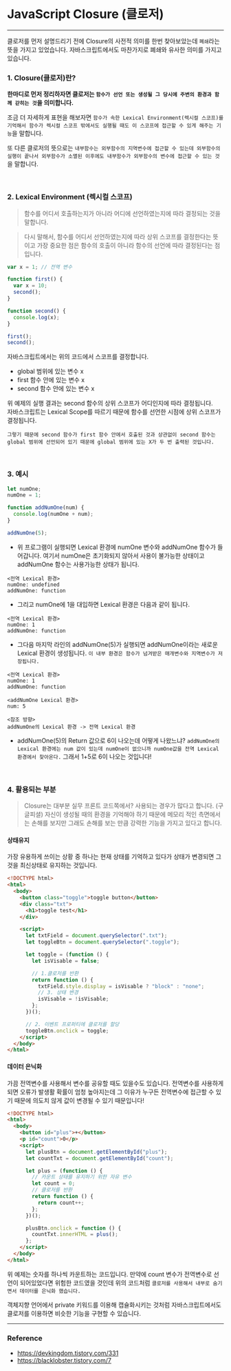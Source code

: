 # JavaScript Closure (클로저)

---

클로저를 먼저 설명드리기 전에 Closure의 사전적 의미를 한번 찾아보았는데 `폐쇄`라는 뜻을 가지고 있었습니다. 자바스크립트에서도 마찬가지로 폐쇄와 유사한 의미를 가지고 있습니다.

### 1. Closure(클로저)란?

**한마디로 먼저 정리하자면 클로저는 `함수가 선언 또는 생성될 그 당시에 주변의 환경과 함께 갇히는 것`을 의미합니다.**

조금 더 자세하게 표현을 해보자면 `함수가 속한 Lexical Environment(렉시컬 스코프)를 기억해서 함수가 렉시컬 스코프 밖에서도 실행될 때도 이 스코프에 접근할 수 있게 해주는 기능`을 말합니다.

또 다른 클로저의 뜻으로는 `내부함수는 외부함수의 지역변수에 접근할 수 있는데 외부함수의 실행이 끝나서 외부함수가 소멸된 이후에도 내부함수가 외부함수의 변수에 접근할 수 있는 것`을 말합니다.

<br>

### 2. Lexical Environment (렉시컬 스코프)

> 함수를 어디서 호출하는지가 아니라 어디에 선언하였는지에 따라 결정되는 것을 말합니다.

> 다시 말해서, 함수를 어디서 선언하였는지에 따라 상위 스코프를 결정한다는 뜻이고 가장 중요한 점은 함수의 호출이 아니라 함수의 선언에 따라 결정된다는 점입니다.

```javascript
var x = 1; // 전역 변수

function first() {
  var x = 10;
  second();
}

function second() {
  console.log(x);
}

first();
second();
```

자바스크립트에서는 위의 코드에서 스코프를 결정합니다.

- global 범위에 있는 변수 x
- first 함수 안에 있는 변수 x
- second 함수 안에 있는 변수 x

위 예제의 실행 결과는 second 함수의 상위 스코프가 어디인지에 따라 결정됩니다.<br>
자바스크립트는 Lexical Scope를 따르기 때문에 함수를 선언한 시점에 상위 스코프가 결정됩니다.

`그렇기 때문에 second 함수가 first 함수 안에서 호출된 것과 상관없이 second 함수는 global 범위에 선언되어 있기 때문에 global 범위에 있는 X가 두 번 출력된 것입니다.`

<br>

### 3. 예시

```javascript
let numOne;
numOne = 1;

function addNumOne(num) {
  console.log(numOne + num);
}

addNumOne(5);
```

- 위 프로그램이 실행되면 Lexical 환경에 numOne 변수와 addNumOne 함수가 들어갑니다. 여기서 numOne은 초기화되지 않아서 사용이 불가능한 상태이고 addNumOne 함수는 사용가능한 상태가 됩니다.

```
<전역 Lexical 환경>
numOne: undefined
addNumOne: function
```

- 그리고 numOne에 1을 대입하면 Lexical 환경은 다음과 같이 됩니다.

```
<전역 Lexical 환경>
numOne: 1
addNumOne: function
```

- 그다음 마지막 라인의 addNumOne(5)가 실행되면 addNumOne이라는 새로운 Lexical 환경이 생성됩니다. `이 내부 환경은 함수가 넘겨받은 매개변수와 지역변수가 저장됩니다.`

```
<전역 Lexical 환경>
numOne: 1
addNumOne: function

<addNumOne Lexical 환경>
num: 5

<참조 방향>
addNumOne의 Lexical 환경 -> 전역 Lexical 환경
```

- addNumOne(5)의 Return 값으로 6이 나오는데 어떻게 나왔느냐? `addNumOne의 Lexical 환경에는 num 값이 있는데 numOne이 없으니까 numOne값을 전역 Lexical 환경에서 찾아온다.` 그래서 1+5로 6이 나오는 것입니다!

<br>

### 4. 활용되는 부분

> Closure는 대부분 실무 프론트 코드쪽에서? 사용되는 경우가 많다고 합니다. (구글피셜) 자신이 생성될 때의 환경을 기억해야 하기 때문에 메모리 적인 측면에서는 손해를 보지만 그래도 손해를 보는 만큼 강력한 기능을 가지고 있다고 합니다.

#### 상태유지

가장 유용하게 쓰이는 상황 중 하나는 현재 상태를 기억하고 있다가 상태가 변경되면 그것을 최신상태로 유지하는 것입니다.

```html
<!DOCTYPE html>
<html>
  <body>
    <button class="toggle">toggle button</button>
    <div class="txt">
      <h1>toggle test</h1>
    </div>

    <script>
      let txtField = document.querySelector(".txt");
      let toggleBtn = document.querySelector(".toggle");

      let toggle = (function () {
        let isVisable = false;

        // 1.클로저를 반환
        return function () {
          txtField.style.display = isVisable ? "block" : "none";
          // 3. 상태 변경
          isVisable = !isVisable;
        };
      })();

      // 2. 이벤트 프로퍼티에 클로저를 할당
      toggleBtn.onclick = toggle;
    </script>
  </body>
</html>
```

#### 데이터 은닉화

가끔 전역변수를 사용해서 변수를 공유할 때도 있을수도 있습니다. 전역변수를 사용하게 되면 오류가 발생활 확률이 엄청 높아지는데 그 이유가 누구든 전역변수에 접근할 수 있기 때문에 의도치 않게 값이 변경될 수 있기 때문입니다!

```html
<!DOCTYPE html>
<html>
  <body>
    <button id="plus">+</button>
    <p id="count">0</p>
    <script>
      let plusBtn = document.getElementById("plus");
      let countTxt = document.getElementById("count");

      let plus = (function () {
        // 카운트 상태를 유지하기 위한 자유 변수
        let count = 0;
        // 클로저를 반환
        return function () {
          return count++;
        };
      })();

      plusBtn.onclick = function () {
        countTxt.innerHTML = plus();
      };
    </script>
  </body>
</html>
```

위 예제는 숫자를 하나씩 카운트하는 코드입니다. 만약에 count 변수가 전역변수로 선언이 되어있었다면 위험한 코드였을 것인데 위의 코드처럼 `클로저를 사용해서 내부로 숨기면서 데이터를 은닉화 했습니다.`

객체지향 언어에서 private 키워드를 이용해 캡슐화시키는 것처럼 자바스크립트에서도 클로저를 이용하면 비슷한 기능을 구현할 수 있습니다.

---

### Reference

- https://devkingdom.tistory.com/331
- https://blacklobster.tistory.com/7
